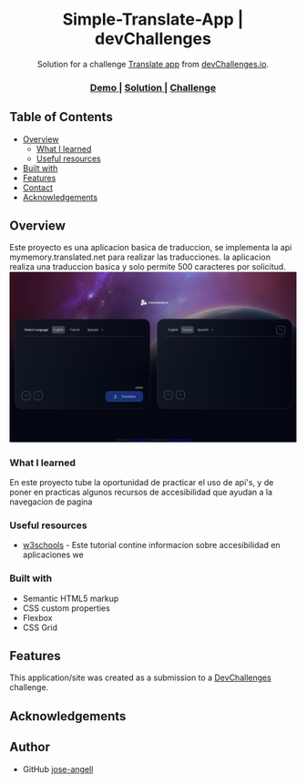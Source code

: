 <!-- Please update value in the {}  -->

<h1 align="center">Simple-Translate-App | devChallenges</h1>

<div align="center">
   Solution for a challenge <a href="https://devchallenges.io/challenge/translate-app" target="_blank">Translate app</a> from <a href="http://devchallenges.io" target="_blank">devChallenges.io</a>.
</div>

<div align="center">
  <h3>
    <a href="https://jose-angell.github.io/-simple-translate-app/">
      Demo
    </a>
    <span> | </span>
    <a href="https://github.com/jose-angell/-simple-translate-app">
      Solution
    </a>
    <span> | </span>
    <a href="https://devchallenges.io/challenge/translate-app">
      Challenge
    </a>
  </h3>
</div>

<!-- TABLE OF CONTENTS -->

## Table of Contents

- [Overview](#overview)
  - [What I learned](#what-i-learned)
  - [Useful resources](#useful-resources)
- [Built with](#built-with)
- [Features](#features)
- [Contact](#contact)
- [Acknowledgements](#acknowledgements)

<!-- OVERVIEW -->

## Overview
Este proyecto es una aplicacion basica de traduccion, se implementa la api mymemory.translated.net para realizar las traducciones. la aplicacion realiza una traduccion basica y solo permite 500 caracteres por solicitud.
![screenshot](screenshot.png)



### What I learned

 En este proyecto tube la oportunidad de practicar el uso de api's, y de poner en practicas algunos recursos de accesibilidad
que ayudan a la navegacion de pagina
### Useful resources

- [w3schools](https://www.w3schools.com/html/html_accessibility.asp) - Este tutorial contine informacion sobre accesibilidad en aplicaciones we


### Built with

<!-- This section should list any major frameworks that you built your project using. Here are a few examples.-->

- Semantic HTML5 markup
- CSS custom properties
- Flexbox
- CSS Grid


## Features

<!-- List the features of your application or follow the template. Don't share the figma file here :) -->

This application/site was created as a submission to a [DevChallenges](https://devchallenges.io/challenges-dashboard) challenge.

## Acknowledgements

<!-- This section should list any articles or add-ons/plugins that helps you to complete the project. This is optional but it will help you in the future. For exmpale -->

## Author


- GitHub [jose-angell](https://github.com/jose-angell)

